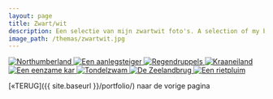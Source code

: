 ```yaml
---
layout: page
title: Zwart/wit
description: Een selectie van mijn zwartwit foto's. A selection of my black and white photos.
image_path: /themas/zwartwit.jpg
---
```


<section class="gallery-container">
  <a href="../zwartwit/image-1.jpg"  data-lightbox="zwartwit" data-title="Northumberland, UK">
    <img src="../zwartwit/thumb-1.jpg" alt="Northumberland">
  </a>
   <a href="../zwartwit/image-2.jpg"  data-lightbox="zwartwit" data-title="De aanlegsteiger vande pont in Maassluis">
    <img src="../zwartwit/thumb-2.jpg" alt="Een aanlegsteiger">
  </a>
   <a href="../zwartwit/image-3.jpg"  data-lightbox="zwartwit" data-title="Compositie met gendrullers">
    <img src="../zwartwit/thumb-3.jpg" alt="Regendruppels">
  </a>
   <a href="../zwartwit/image-4.jpg" data-lightbox="zwartwit" data-title="Kraaneiland, long exposure">
    <img src="../zwartwit/thumb-4.jpg" alt="Kraaneiland">
    </a>
     <a href="../zwartwit/image-5.jpg"  data-lightbox="zwartwit" data-title="Verloren">
    <img src="../zwartwit/thumb-5.jpg" alt="Een eenzame kar">
  </a>
   <a href="../zwartwit/image-6.jpg"  data-lightbox="zwartwit" data-title="Tondelzwam">
    <img src="../zwartwit/thumb-6.jpg" alt="Tondelzwam">
  </a>
   <a href="../zwartwit/image-7.jpg"  data-lightbox="zwartwit" data-title="De Zeelandbrug, long exposure">
    <img src="../zwartwit/thumb-7.jpg" alt="De Zeelandbrug">
  </a>
   <a href="../zwartwit/image-8.jpg" data-lightbox="zwartwit" data-title="Een rietpluim">
    <img src="../zwartwit/thumb-8.jpg" alt="Een rietpluim">
    </a>
</section>



[&laquo;TERUG]({{ site.baseurl }}/portfolio/) naar de vorige pagina
